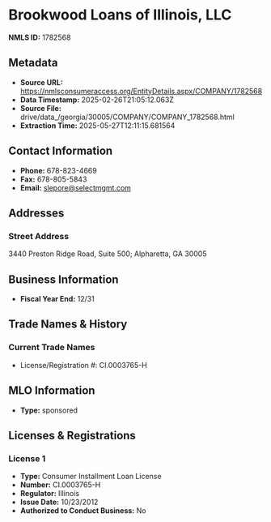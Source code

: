# Brookwood Loans of Illinois, LLC

**NMLS ID:** 1782568

## Metadata
- **Source URL:** https://nmlsconsumeraccess.org/EntityDetails.aspx/COMPANY/1782568
- **Data Timestamp:** 2025-02-26T21:05:12.063Z
- **Source File:** drive/data_/georgia/30005/COMPANY/COMPANY_1782568.html
- **Extraction Time:** 2025-05-27T12:11:15.681564

## Contact Information
- **Phone:** 678-823-4669
- **Fax:** 678-805-5843
- **Email:** slepore@selectmgmt.com

## Addresses
### Street Address
3440 Preston Ridge Road, Suite 500; Alpharetta, GA 30005

## Business Information
- **Fiscal Year End:** 12/31

## Trade Names & History
### Current Trade Names
- License/Registration #: CI.0003765-H

## MLO Information
- **Type:** sponsored

## Licenses & Registrations

### License 1
- **Type:** Consumer Installment Loan License
- **Number:** CI.0003765-H
- **Regulator:** Illinois
- **Issue Date:** 10/23/2012
- **Authorized to Conduct Business:** No
